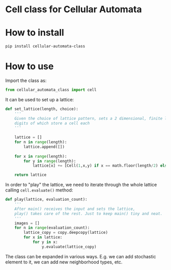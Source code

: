 # Cell class for Cellular Automata

# How to install
`pip install cellular-automata-class`

# How to use
Import the class as:
```python
from cellular_automata_class import cell
```
It can be used to set up a lattice:
```python
def set_lattice(length, choice):
    '''
    Given the choice of lattice pattern, sets a 2 dimensional, finite lattice,
    digits of which store a cell each
    '''
  
    lattice = []
    for n in range(length):
        lattice.append([])
    
    for x in range(length):
        for y in range(length):
            lattice[x] += [Cell(1,x,y) if x == math.floor(length/2) else Cell(0,x,y)]

    return lattice
```
In order to "play" the lattice, we need to iterate through the whole lattice calling `cell.evaluate()` method:
```python
def play(lattice, evaluation_count):
    '''
    After main() receives the input and sets the lattice,
    play() takes care of the rest. Just to keep main() tiny and neat.
    '''
    images = []
    for n in range(evaluation_count): 
        lattice_copy = copy.deepcopy(lattice)
        for x in lattice:
            for y in x:
                y.evaluate(lattice_copy)
```
The class can be expanded in various ways. E.g. we can add stochastic element to it, we can add new neighborhood types, etc.
